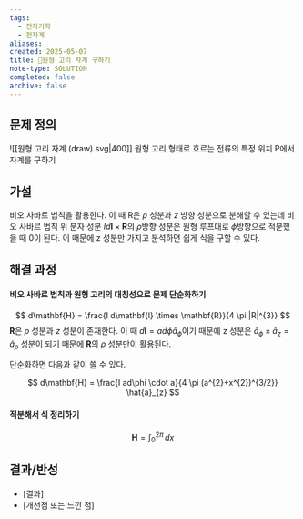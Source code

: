 ```yaml
---
tags:
  - 전자기학
  - 전자계
aliases: 
created: 2025-05-07
title: 🔬원형 고리 자계 구하기
note-type: SOLUTION
completed: false
archive: false
---
```



## 문제 정의

![[원형 고리 자계 (draw).svg|400]]
원형 고리 형태로 흐르는 전류의 특정 위치 P에서 자계를 구하기

## 가설
비오 사바르 법칙을 활용한다. 이 때 R은 $\rho$ 성분과 $z$ 방향 성분으로 분해할 수 있는데 비오 사바르 법칙 위 분자 성분 $I d\mathbf{l} \times \mathbf{R}$의 $\rho$방향 성분은 원형 루프대로 $\phi$방향으로 적분했을 때 0이 된다. 이 때문에 z 성분만 가지고 분석하면 쉽게 식을 구할 수 있다.
## 해결 과정
#### 비오 사바르 법칙과 원형 고리의 대칭성으로 문제 단순화하기

$$
d\mathbf{H} = \frac{I d\mathbf{l} \times \mathbf{R}}{4 \pi |R|^{3}}
$$
$\mathbf{R}$은 $\rho$ 성분과 $z$ 성분이 존재한다. 이 때 $d \mathbf{l} = a d\phi \hat{a}_{\phi}$이기 때문에 z 성분은 $\hat{a}_{\phi} \times \hat{a}_{z} = \hat{a}_{\rho}$ 성분이 되기 때문에 $\mathbf{R}$의 $\rho$ 성분만이 활용된다.

단순화하면 다음과 같이 쓸 수 있다.

$$
d\mathbf{H} = \frac{I ad\phi \cdot a}{4 \pi (a^{2}+x^{2})^{3/2}} \hat{a}_{z}
$$

#### 적분해서 식 정리하기

$$
\mathbf{H} = \int_{0}^{2\pi}  \, dx 
$$



## 결과/반성
- [결과]
- [개선점 또는 느낀 점]